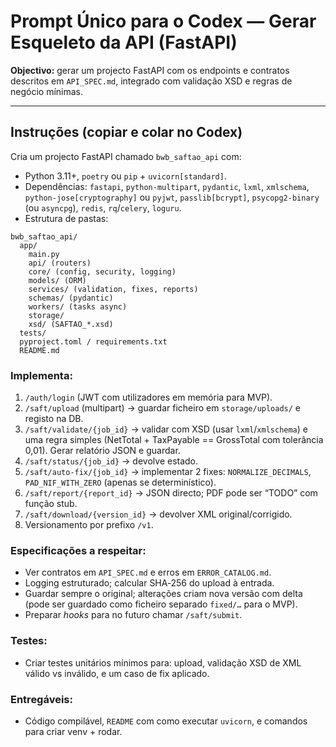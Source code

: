 # Prompt Único para o Codex — Gerar Esqueleto da API (FastAPI)

**Objectivo:** gerar um projecto FastAPI com os endpoints e contratos descritos em `API_SPEC.md`, integrado com validação XSD e regras de negócio mínimas.

---

## Instruções (copiar e colar no Codex)

Cria um projecto FastAPI chamado `bwb_saftao_api` com:
- Python 3.11+, `poetry` ou `pip` + `uvicorn[standard]`.
- Dependências: `fastapi`, `python-multipart`, `pydantic`, `lxml`, `xmlschema`, `python-jose[cryptography]` ou `pyjwt`, `passlib[bcrypt]`, `psycopg2-binary` (ou `asyncpg`), `redis`, `rq`/`celery`, `loguru`.
- Estrutura de pastas:
```
bwb_saftao_api/
  app/
    main.py
    api/ (routers)
    core/ (config, security, logging)
    models/ (ORM)
    services/ (validation, fixes, reports)
    schemas/ (pydantic)
    workers/ (tasks async)
    storage/
    xsd/ (SAFTAO_*.xsd)
  tests/
  pyproject.toml / requirements.txt
  README.md
```

### Implementa:
1) `/auth/login` (JWT com utilizadores em memória para MVP).
2) `/saft/upload` (multipart) → guardar ficheiro em `storage/uploads/` e registo na DB.
3) `/saft/validate/{job_id}` → validar com XSD (usar `lxml`/`xmlschema`) e uma regra simples (NetTotal + TaxPayable == GrossTotal com tolerância 0,01). Gerar relatório JSON e guardar.
4) `/saft/status/{job_id}` → devolve estado.
5) `/saft/auto-fix/{job_id}` → implementar 2 fixes: `NORMALIZE_DECIMALS`, `PAD_NIF_WITH_ZERO` (apenas se determinístico).
6) `/saft/report/{report_id}` → JSON directo; PDF pode ser “TODO” com função stub.
7) `/saft/download/{version_id}` → devolver XML original/corrigido.
8) Versionamento por prefixo `/v1`.

### Especificações a respeitar:
- Ver contratos em `API_SPEC.md` e erros em `ERROR_CATALOG.md`.
- Logging estruturado; calcular SHA‑256 do upload à entrada.
- Guardar sempre o original; alterações criam nova versão com delta (pode ser guardado como ficheiro separado `fixed/…` para o MVP).
- Preparar *hooks* para no futuro chamar `/saft/submit`.

### Testes:
- Criar testes unitários mínimos para: upload, validação XSD de XML válido vs inválido, e um caso de fix aplicado.

### Entregáveis:
- Código compilável, `README` com como executar `uvicorn`, e comandos para criar venv + rodar.
